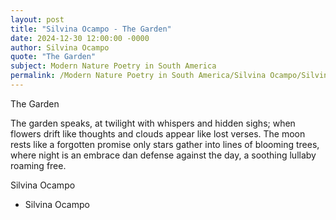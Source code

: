 ```yaml
---
layout: post
title: "Silvina Ocampo - The Garden"
date: 2024-12-30 12:00:00 -0000
author: Silvina Ocampo
quote: "The Garden"
subject: Modern Nature Poetry in South America
permalink: /Modern Nature Poetry in South America/Silvina Ocampo/Silvina Ocampo - The Garden
---
```


The Garden

The garden speaks,
at twilight with whispers
and hidden sighs;
when flowers drift like thoughts
and clouds appear
like lost verses.
The moon rests like a
forgotten promise
only stars gather
into lines of blooming trees,
where night is an embrace
dan defense against the day,
a soothing lullaby roaming free.

Silvina Ocampo

- Silvina Ocampo
